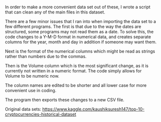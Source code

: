 In order to make a more convenient data set out of these, I wrote a script that can clean any of the main files in this dataset.

There are a few minor issues that I ran into when importing the data set to a few different programs. The first is that due to the way the dates are structured, some programs may not read them as a date. To solve this, the code changes to a Y-M-D format in numerical data, and creates separate columns for the year, month and day in addition if someone may want them.

Next is the format of the numerical columns which might be read as strings rather than numbers due to the commas.

Then is the Volume column which is the most significant change, as it is currently not written in a numeric format. The code simply allows for Volume to be numeric now.

The column names are edited to be shorter and all lower case for more convenient use in coding.

The program then exports these changes to a new CSV file.

Original data sets: https://www.kaggle.com/kaushiksuresh147/top-10-cryptocurrencies-historical-dataset
